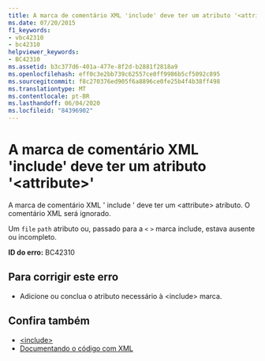 ```yaml
---
title: A marca de comentário XML 'include' deve ter um atributo '<attribute>'
ms.date: 07/20/2015
f1_keywords:
- vbc42310
- bc42310
helpviewer_keywords:
- BC42310
ms.assetid: b3c377d6-401a-477e-8f2d-b2881f2818a9
ms.openlocfilehash: eff0c3e2bb739c62557ce0ff9986b5cf5092c895
ms.sourcegitcommit: f8c270376ed905f6a8896ce0fe25b4f4b38ff498
ms.translationtype: MT
ms.contentlocale: pt-BR
ms.lasthandoff: 06/04/2020
ms.locfileid: "84396902"
---
```

# <a name="xml-comment-tag-include-must-have-a-attribute-attribute"></a>A marca de comentário XML 'include' deve ter um atributo '\<attribute>'
A marca de comentário XML ' include ' deve ter um \<attribute> atributo. O comentário XML será ignorado.  
  
 Um `file` `path` atributo ou, passado para a `<` `>` marca include, estava ausente ou incompleto.  
  
 **ID do erro:** BC42310  
  
## <a name="to-correct-this-error"></a>Para corrigir este erro  
  
- Adicione ou conclua o atributo necessário à \<include> marca.  
  
## <a name="see-also"></a>Confira também

- [\<include>](../language-reference/xmldoc/include.md)
- [Documentando o código com XML](../programming-guide/program-structure/documenting-your-code-with-xml.md)
